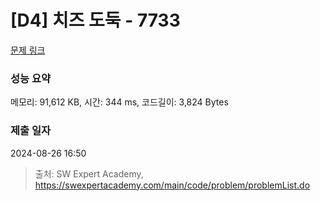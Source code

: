 # [D4] 치즈 도둑 - 7733 

[문제 링크](https://swexpertacademy.com/main/code/problem/problemDetail.do?contestProbId=AWrDOdQqRCUDFARG) 

### 성능 요약

메모리: 91,612 KB, 시간: 344 ms, 코드길이: 3,824 Bytes

### 제출 일자

2024-08-26 16:50



> 출처: SW Expert Academy, https://swexpertacademy.com/main/code/problem/problemList.do